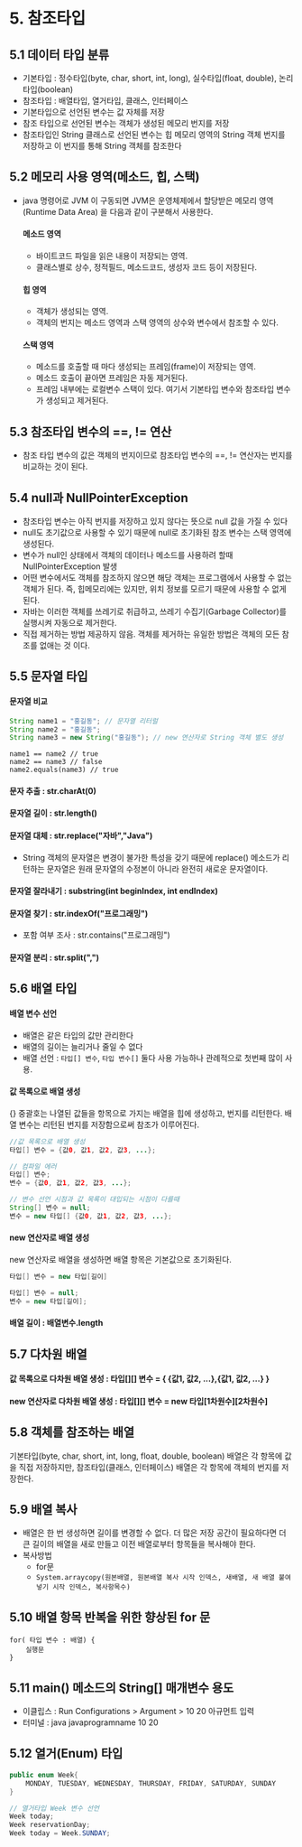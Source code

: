 # 5. 참조타입

## 5.1 데이터 타입 분류

- 기본타입 : 정수타입(byte, char, short, int, long), 실수타입(float, double), 논리타입(boolean)
- 참조타입 : 배열타입, 열거타입, 클래스, 인터페이스
- 기본타입으로 선언된 변수는 값 자체를 저장
- 참조 타입으로 선언된 변수는 객체가 생성된 메모리 번지를 저장
- 참조타입인 String 클래스로 선언된 변수는 힙 메모리 영역의 String 객체 번지를 저장하고 이 번지를 통해 String 객체를 참조한다

## 5.2 메모리 사용 영역(메소드, 힙, 스택)

- java 명령어로 JVM 이 구동되면 JVM은 운영체제에서 할당받은 메모리 영역(Runtime Data Area) 을 다음과 같이 구분해서 사용한다.

  #### 메소드 영역

  - 바이트코드 파일을 읽은 내용이 저장되는 영역.
  - 클래스별로 상수, 정적필드, 메소드코드, 생성자 코드 등이 저장된다.

  #### 힙 영역

  - 객체가 생성되는 영역.
  - 객체의 번지는 메소드 영역과 스택 영역의 상수와 변수에서 참조할 수 있다.

  #### 스택 영역

  - 메소드를 호출할 때 마다 생성되는 프레임(frame)이 저장되는 영역.
  - 메소드 호출이 끝아면 프레임은 자동 제거된다.
  - 프레임 내부에는 로컬변수 스택이 있다. 여기서 기본타입 변수와 참조타입 변수가 생성되고 제거된다.

## 5.3 참조타입 변수의 ==, != 연산

- 참조 타입 변수의 값은 객체의 번지이므로 참조타입 변수의 ==, != 연산자는 번지를 비교하는 것이 된다.

## 5.4 null과 NullPointerException

- 참조타입 변수는 아직 번지를 저장하고 있지 않다는 뜻으로 null 값을 가질 수 있다
- null도 초기값으로 사용할 수 있기 때문에 null로 초기화된 참조 변수는 스택 영역에 생성된다.
- 변수가 null인 상태에서 객체의 데이터나 메소드를 사용하려 할때 NullPointerException 발생
- 어떤 변수에서도 객체를 참조하지 않으면 해당 객체는 프로그램에서 사용할 수 없는 객체가 된다. 즉, 힙메모리에는 있지만, 위치 정보를 모르기 때문에 사용할 수 없게 된다.
- 자바는 이러한 객체를 쓰레기로 취급하고, 쓰레기 수집기(Garbage Collector)를 실행시켜 자동으로 제거한다.
- 직접 제거하는 방법 제공하지 않음. 객체를 제거하는 유일한 방법은 객체의 모든 참조를 없애는 것 이다.

## 5.5 문자열 타입

#### 문자열 비교

```java
String name1 = "홍길동"; // 문자열 리터럴
String name2 = "홍길동";
String name3 = new String("홍길동"); // new 연산자로 String 객체 별도 생성
```

    name1 == name2 // true
    name2 == name3 // false
    name2.equals(name3) // true

#### 문자 추출 : str.charAt(0)

#### 문자열 길이 : str.length()

#### 문자열 대체 : str.replace("자바","Java")

- String 객체의 문자열은 변경이 불가한 특성을 갖기 때문에 replace() 메소드가 리턴하는 문자열은 원래 문자열의 수정본이 아니라 완전히 새로운 문자열이다.

#### 문자열 잘라내기 : substring(int beginIndex, int endIndex)

#### 문자열 찾기 : str.indexOf("프로그래밍")

- 포함 여부 조사 : str.contains("프로그래밍")

#### 문자열 분리 : str.split(",")

## 5.6 배열 타입

#### 배열 변수 선언

- 배열은 같은 타입의 값만 관리한다
- 배열의 길이는 늘리거나 줄일 수 없다
- 배열 선언 : `타입[] 변수`, `타입 변수[]` 둘다 사용 가능하나 관례적으로 첫번째 많이 사용.

#### 값 목록으로 배열 생성

{} 중괄호는 나열된 값들을 항목으로 가지는 배열을 힙에 생성하고, 번지를 리턴한다. 배열 변수는 리턴된 번지를 저장함으로써 참조가 이루어진다.

```java
//값 목록으로 배열 생성
타입[] 변수 = {값0, 값1, 값2, 값3, ...};

// 컴파일 에러
타입[] 변수;
변수 = {값0, 값1, 값2, 값3, ...};

// 변수 선언 시점과 값 목록이 대입되는 시점이 다를때
String[] 변수 = null;
변수 = new 타입[] {값0, 값1, 값2, 값3, ...};
```

#### new 연산자로 배열 생성

new 연산자로 배열을 생성하면 배열 항목은 기본값으로 초기화된다.

```java
타입[] 변수 = new 타입[길이]

타입[] 변수 = null;
변수 = new 타입[길이];
```

#### 배열 길이 : 배열변수.length

## 5.7 다차원 배열

#### 값 목록으로 다차원 배열 생성 : 타입[][] 변수 = { {값1, 값2, ...},{값1, 값2, ...} }

#### new 연산자로 다차원 배열 생성 : 타입[][] 변수 = new 타입[1차원수][2차원수]

## 5.8 객체를 참조하는 배열

기본타입(byte, char, short, int, long, float, double, boolean) 배열은 각 항목에 값을 직접 저장하지만, 참조타입(클래스, 인터페이스) 배열은 각 항목에 객체의 번지를 저장한다.

## 5.9 배열 복사

- 배열은 한 번 생성하면 길이를 변경할 수 없다. 더 많은 저장 공간이 필요하다면 더 큰 길이의 배열을 새로 만들고 이전 배열로부터 항목들을 복사해야 한다.
- 복사방법
  - for문
  - `System.arraycopy(원본배열, 원본배열 복사 시작 인덱스, 새배열, 새 배열 붙여넣기 시작 인덱스, 복사항목수)`

## 5.10 배열 항목 반복을 위한 향상된 for 문

    for( 타입 변수 : 배열) {
        실행문
    }

## 5.11 main() 메소드의 String[] 매개변수 용도

- 이클립스 : Run Configurations > Argument > 10 20 아규먼트 입력
- 터미널 : java javaprogramname 10 20

## 5.12 열거(Enum) 타입

```java
public enum Week{
    MONDAY, TUESDAY, WEDNESDAY, THURSDAY, FRIDAY, SATURDAY, SUNDAY
}

// 열거타입 Week 변수 선언
Week today;
Week reservationDay;
Week today = Week.SUNDAY;
```
